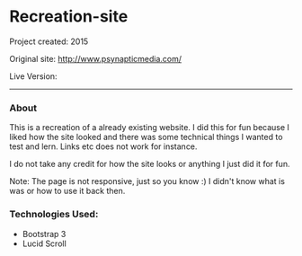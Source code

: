 # Recreation-site

Project created: 2015

Original site: http://www.psynapticmedia.com/

Live Version:

---

### About

This is a recreation of a already existing website. I did this for fun because I liked how the site looked and there was some technical things I wanted to test and lern. Links etc does not work for instance.

I do not take any credit for how the site looks or anything I just did it for fun.

Note: The page is not responsive, just so you know :) I didn't know what is was or how to use it back then.

### Technologies Used:

* Bootstrap 3
* Lucid Scroll
